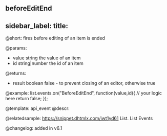 beforeEditEnd
---
sidebar_label: 
title: 
---          

@short: fires before editing of an item is ended
	
@params:
- value		string		the value of an item
- id		string|number		the id of an item

@returns:
- result	boolean		false - to prevent closing of an editor, otherwise true

@example:
list.events.on("BeforeEditEnd", function(value,id){
	// your logic here
    return false;
});


@template:	api_event
@descr:


	

@relatedsample:
https://snippet.dhtmlx.com/iwt1yd61	List. List Events

@changelog: added in v6.1

